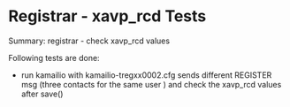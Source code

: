 # Registrar - xavp_rcd Tests #

Summary: registrar - check xavp_rcd values

Following tests are done:

  * run kamailio with kamailio-tregxx0002.cfg sends different REGISTER msg
    (three contacts for the same user ) and check the xavp_rcd values after
    save()

